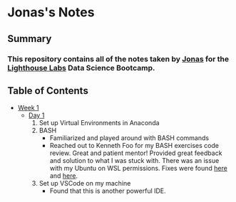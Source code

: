 # Jonas's Notes

## Summary 

### This repository contains all of the notes taken by [Jonas](https://github.com/jebacareza) for the [Lighthouse Labs](https://www.lighthouselabs.ca/) Data Science Bootcamp.


## Table of Contents

* [Week 1](/Week_1)
    * [Day 1](/Week_1/Day_1)
        1. Set up Virtual Environments in Anaconda
        2. BASH
            * Familiarized and played around with BASH commands
            * Reached out to Kenneth Foo for my BASH exercises code review. Great and patient mentor! Provided great feedback and solution to what I was stuck with. There was an issue with my Ubuntu on WSL permissions. Fixes were found [here](https://superuser.com/questions/1323645/unable-to-change-file-permissions-on-ubuntu-bash-for-windows-10) and [here](https://stackoverflow.com/questions/14313318/permission-denied-when-sed-in-place-edit-in-mingw).
        3. Set up VSCode on my machine
            * Found that this is another powerful IDE.
